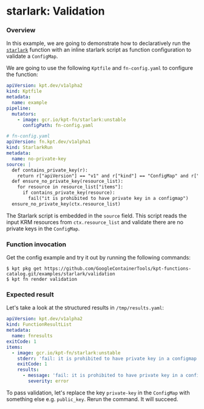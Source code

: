 # starlark: Validation

### Overview

In this example, we are going to demonstrate how to declaratively run the
[`starlark`] function with an inline starlark script as function configuration
to validate a `ConfigMap`.

We are going to use the following `Kptfile` and `fn-config.yaml` to configure
the function:

```yaml
apiVersion: kpt.dev/v1alpha2
kind: Kptfile
metadata:
  name: example
pipeline:
  mutators:
    - image: gcr.io/kpt-fn/starlark:unstable
      configPath: fn-config.yaml
```

```yaml
# fn-config.yaml
apiVersion: fn.kpt.dev/v1alpha1
kind: StarlarkRun
metadata:
  name: no-private-key
source: |
  def contains_private_key(r):
    return r["apiVersion"] == "v1" and r["kind"] == "ConfigMap" and r["data"]["private-key"]
  def ensure_no_private_key(resource_list):
    for resource in resource_list["items"]:
      if contains_private_key(resource):
        fail("it is prohibited to have private key in a configmap")
  ensure_no_private_key(ctx.resource_list)
```

The Starlark script is embedded in the `source` field. This script reads the
input KRM resources from `ctx.resource_list` and validate there are no private
keys in the `ConfigMap`.

### Function invocation

Get the config example and try it out by running the following commands:

```shell
$ kpt pkg get https://github.com/GoogleContainerTools/kpt-functions-catalog.git/examples/starlark/validation
$ kpt fn render validation
```

### Expected result

Let's take a look at the structured results in `/tmp/results.yaml`:

```yaml
apiVersion: kpt.dev/v1alpha2
kind: FunctionResultList
metadata:
  name: fnresults
exitCode: 1
items:
  - image: gcr.io/kpt-fn/starlark:unstable
    stderr: 'fail: it is prohibited to have private key in a configmap'
    exitCode: 1
    results:
      - message: 'fail: it is prohibited to have private key in a configmap'
        severity: error
```

To pass validation, let's replace the key `private-key` in the `ConfigMap` with
something else e.g. `public_key`.
Rerun the command. It will succeed.

[`starlark`]: https://catalog.kpt.dev/starlark/v0.1/
